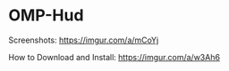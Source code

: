 # OMP-Hud
Screenshots: https://imgur.com/a/mCoYj

How to Download and Install: https://imgur.com/a/w3Ah6

